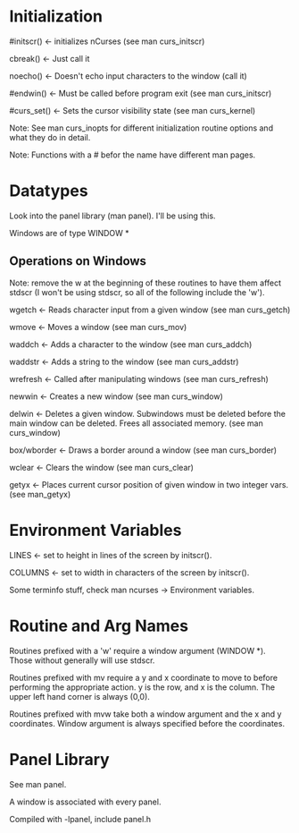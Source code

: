 # Initialization

\#initscr() <- initializes nCurses (see man curs\_initscr)

cbreak() <- Just call it

noecho() <- Doesn't echo input characters to the window (call it)

\#endwin() <- Must be called before program exit (see man curs\_initscr)

\#curs\_set() <- Sets the cursor visibility state (see man curs\_kernel)

Note: See man curs\_inopts for different initialization routine options and
what they do in detail.

Note: Functions with a # befor the name have different man pages.

# Datatypes

Look into the panel library (man panel).
I'll be using this.

Windows are of type WINDOW *

## Operations on Windows

Note: remove the w at the beginning of these routines to have them affect
stdscr (I won't be using stdscr, so all of the following include the 'w').

wgetch <- Reads character input from a given window (see man curs\_getch)

wmove <- Moves a window (see man curs\_mov)

waddch <- Adds a character to the window (see man curs\_addch)

waddstr <- Adds a string to the window (see man curs\_addstr)

wrefresh <- Called after manipulating windows (see man curs\_refresh)

newwin <- Creates a new window (see man curs\_window)

delwin <- Deletes a given window. Subwindows must be deleted before
the main window can be deleted. Frees all associated memory. (see
man curs\_window)

box/wborder <- Draws a border around a window (see man curs\_border)

wclear <- Clears the window (see man curs\_clear)

getyx <- Places current cursor position of given window in two integer vars.
(see man\_getyx)



# Environment Variables

LINES <- set to height in lines of the screen by initscr().

COLUMNS <- set to width in characters of the screen by initscr().

Some terminfo stuff, check man ncurses -> Environment variables.

# Routine and Arg Names

Routines prefixed with a 'w' require a window argument (WINDOW \*).
Those without generally will use stdscr.

Routines prefixed with mv require a y and x coordinate to move to before
performing the appropriate action. y is the row, and x is the column. The
upper left hand corner is always (0,0).

Routines prefixed with mvw take both a window argument and the x and y
coordinates. Window argument is always specified before the coordinates.







# Panel Library

See man panel.

A window is associated with every panel.

Compiled with -lpanel, include panel.h
